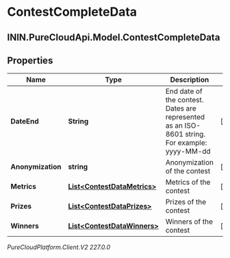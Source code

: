 # ContestCompleteData

## ININ.PureCloudApi.Model.ContestCompleteData

## Properties

|Name | Type | Description | Notes|
|------------ | ------------- | ------------- | -------------|
| **DateEnd** | **String** | End date of the contest. Dates are represented as an ISO-8601 string. For example: yyyy-MM-dd | [optional] |
| **Anonymization** | **string** | Anonymization of the contest | [optional] |
| **Metrics** | [**List&lt;ContestDataMetrics&gt;**](ContestDataMetrics) | Metrics of the contest | [optional] |
| **Prizes** | [**List&lt;ContestDataPrizes&gt;**](ContestDataPrizes) | Prizes of the contest | [optional] |
| **Winners** | [**List&lt;ContestDataWinners&gt;**](ContestDataWinners) | Winners of the contest | [optional] |



_PureCloudPlatform.Client.V2 227.0.0_
